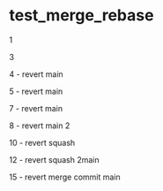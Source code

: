 # test_merge_rebase

1

3

4 - revert main

5 - revert main

7 - revert main

8 - revert main 2

10 - revert squash

12 - revert squash 2main

15 - revert merge commit main